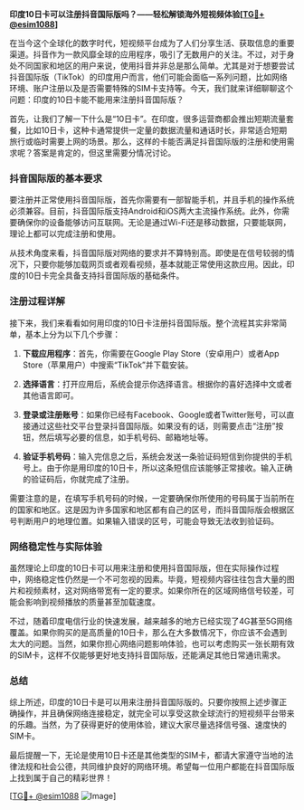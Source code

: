 **印度10日卡可以注册抖音国际版吗？——轻松解锁海外短视频体验[[TG💪+ @esim1088](https://t.me/s/esim1088)]**

在当今这个全球化的数字时代，短视频平台成为了人们分享生活、获取信息的重要渠道。抖音作为一款风靡全球的应用程序，吸引了无数用户的关注。不过，对于身处不同国家和地区的用户来说，使用抖音并非总是那么简单。尤其是对于想要尝试抖音国际版（TikTok）的印度用户而言，他们可能会面临一系列问题，比如网络环境、账户注册以及是否需要特殊的SIM卡支持等。今天，我们就来详细聊聊这个问题：印度的10日卡能不能用来注册抖音国际版？

首先，让我们了解一下什么是“10日卡”。在印度，很多运营商都会推出短期流量套餐，比如10日卡，这种卡通常提供一定量的数据流量和通话时长，非常适合短期旅行或临时需要上网的场景。那么，这样的卡能否满足抖音国际版的注册和使用需求呢？答案是肯定的，但这里需要分情况讨论。

### 抖音国际版的基本要求

要注册并正常使用抖音国际版，首先你需要有一部智能手机，并且手机的操作系统必须兼容。目前，抖音国际版支持Android和iOS两大主流操作系统。此外，你需要确保你的设备能够访问互联网。无论是通过Wi-Fi还是移动数据，只要能联网，理论上都可以完成注册和使用。

从技术角度来看，抖音国际版对网络的要求并不算特别高。即使是在信号较弱的情况下，只要你能够加载网页或者观看视频，基本就能正常使用这款应用。因此，印度的10日卡完全具备支持抖音国际版的基础条件。

### 注册过程详解

接下来，我们来看看如何用印度的10日卡注册抖音国际版。整个流程其实非常简单，基本上分为以下几个步骤：

1. **下载应用程序**：首先，你需要在Google Play Store（安卓用户）或者App Store（苹果用户）中搜索“TikTok”并下载安装。
   
2. **选择语言**：打开应用后，系统会提示你选择语言。根据你的喜好选择中文或者其他语言即可。

3. **登录或注册账号**：如果你已经有Facebook、Google或者Twitter账号，可以直接通过这些社交平台登录抖音国际版。如果没有的话，则需要点击“注册”按钮，然后填写必要的信息，如手机号码、邮箱地址等。

4. **验证手机号码**：输入完信息之后，系统会发送一条验证码短信到你提供的手机号上。由于你是用印度的10日卡，所以这条短信应该能够正常接收。输入正确的验证码后，你就完成了注册。

需要注意的是，在填写手机号码的时候，一定要确保你所使用的号码属于当前所在的国家和地区。这是因为许多国家和地区都有自己的区号，而抖音国际版会根据区号判断用户的地理位置。如果输入错误的区号，可能会导致无法收到验证码。

### 网络稳定性与实际体验

虽然理论上印度的10日卡可以用来注册和使用抖音国际版，但在实际操作过程中，网络稳定性仍然是一个不可忽视的因素。毕竟，短视频内容往往包含大量的图片和视频素材，这对网络带宽有一定的要求。如果你所在的区域网络信号较差，可能会影响到视频播放的质量甚至加载速度。

不过，随着印度电信行业的快速发展，越来越多的地方已经实现了4G甚至5G网络覆盖。如果你购买的是高质量的10日卡，那么在大多数情况下，你应该不会遇到太大的问题。当然，如果你担心网络问题影响体验，也可以考虑购买一张长期有效的SIM卡，这样不仅能够更好地支持抖音国际版，还能满足其他日常通讯需求。

### 总结

综上所述，印度的10日卡是可以用来注册抖音国际版的。只要你按照上述步骤正确操作，并且确保网络连接稳定，就完全可以享受这款全球流行的短视频平台带来的乐趣。当然，为了获得更好的使用体验，建议大家尽量选择信号强、速度快的SIM卡。

最后提醒一下，无论是使用10日卡还是其他类型的SIM卡，都请大家遵守当地的法律法规和社会公德，共同维护良好的网络环境。希望每一位用户都能在抖音国际版上找到属于自己的精彩世界！

[[TG💪+ @esim1088](https://t.me/s/esim1088) ![Image](https://i.postimg.cc/4NQfJmqS/Snipaste-2025-05-13-00-14-12.png)]